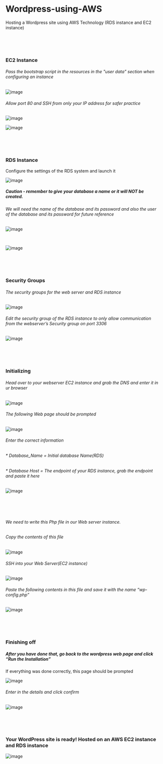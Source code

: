 # Wordpress-using-AWS
Hosting a Wordpress site using AWS Technology (RDS instance and EC2 instance)

</br></br></br>
### EC2 Instance
###### Pass the bootstrap script in the resources in the "user data" section when configuring an instance
![image](https://user-images.githubusercontent.com/52587103/75938983-12468a80-5e57-11ea-8aae-15358ad7a3d9.png)
</br>
###### Allow port 80 and SSH from only your IP address for safer practice 
![image](https://user-images.githubusercontent.com/52587103/75942023-53429d00-5e5f-11ea-8291-7d4e15e5323b.png)

![image](https://user-images.githubusercontent.com/52587103/75942028-576eba80-5e5f-11ea-8c00-2e5ddf58a523.png)

</br></br></br>
### RDS Instance
Configure the settings of the RDS system and launch it 

![image](https://user-images.githubusercontent.com/52587103/75939077-402bcf00-5e57-11ea-86ef-bcf9ee009521.png)
</br>

##### Caution - remember to give your database a name or it will NOT be created. 
###### We will need the name of the database and its password and also the user of the database and its password for future reference
![image](https://user-images.githubusercontent.com/52587103/75941189-052c9a00-5e5d-11ea-9b4e-ceafe5c3f2e8.png)

</br>

![image](https://user-images.githubusercontent.com/52587103/75941801-9e0fe500-5e5e-11ea-9338-d1c0e2771738.png)

</br></br></br>

### Security Groups
###### The security groups for the web server and RDS instance
![image](https://user-images.githubusercontent.com/52587103/75942036-5d649b80-5e5f-11ea-8fd3-aff8deca04db.png)






###### Edit the security group of the RDS instance to only allow communication from the webserver’s Security group on port 3306
![image](https://user-images.githubusercontent.com/52587103/75942052-6bb2b780-5e5f-11ea-90e3-5121e7d462b6.png)

</br></br></br>

### Initializing

###### Head over to your webserver EC2 instance and grab the DNS and enter it in ur browser
![image](https://user-images.githubusercontent.com/52587103/75942068-72d9c580-5e5f-11ea-91f5-8d142a54bf74.png)


###### The following Web page should be prompted


![image](https://user-images.githubusercontent.com/52587103/75941219-12e21f80-5e5d-11ea-870f-49d283ea86ce.png) </br>

###### Enter the correct information 
###### * Database_Name = Initial database Name(RDS)
###### * Database Host = The endpoint of your RDS instance, grab the endpoint and paste it here
![image](https://user-images.githubusercontent.com/52587103/75941225-170e3d00-5e5d-11ea-8fde-98d60ce72eed.png)

</br></br></br>


###### We need to write this Php file in our Web server instance. 
###### Copy the contents of this file

![image](https://user-images.githubusercontent.com/52587103/75941233-1b3a5a80-5e5d-11ea-8f50-4b7eb308ae15.png)


###### SSH into your Web Server(EC2 instance)
![image](https://user-images.githubusercontent.com/52587103/75939213-93058680-5e57-11ea-851c-a063b4669a58.png)</br>

###### Paste the following contents in this file and save it with the name “wp-config.php”

![image](https://user-images.githubusercontent.com/52587103/75939230-9ac52b00-5e57-11ea-9878-bf10fe11be95.png)

</br></br></br>
### Finishing off

##### After you have done that, go back to the wordpress web page and click “Run the Installation”
If everything was done correctly, this page should be prompted 

![image](https://user-images.githubusercontent.com/52587103/75941246-21303b80-5e5d-11ea-9327-55177fe4bc4c.png)




###### Enter in the details and click confirm
![image](https://user-images.githubusercontent.com/52587103/75941255-255c5900-5e5d-11ea-8d02-47a6c37058d5.png)

</br></br></br>
### Your WordPress site is ready! Hosted on an AWS EC2 instance and RDS instance
![image](https://user-images.githubusercontent.com/52587103/75942079-7a996a00-5e5f-11ea-85bb-37b63552d50e.png)















